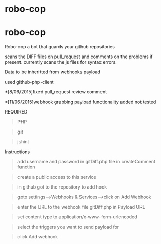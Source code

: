 # robo-cop
# robo-cop


Robo-cop a bot that guards your github repositories

scans the DIFF files on pull_request and comments on the problems if present.
currently scans the js files for syntax errors.

Data to be inheritted from webhooks payload


used github-php-client

*[8/06/2015]fixed pull_request review comment

*[11/06/2015]webhook grabbing payload functionality added not tested


REQUIRED
>PHP

>git

>jshint


Instructions
>add username and password in gitDiff.php file in createComment function

>create a public access to this service

>in github got to the repository to add hook

>goto settings-->Webhooks & Services-->click on Add Webhook

>enter the URL to the webhook file gitDiff.php in Payload URL

>set content type to application/x-www-form-urlencoded

>select the triggers you want to send payload for

>click Add webhook



